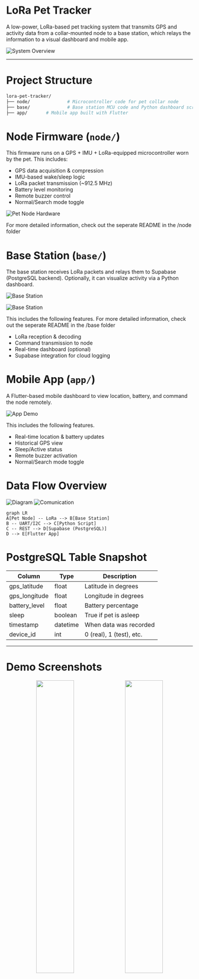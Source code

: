 LoRa Pet Tracker
=========

A low-power, LoRa-based pet tracking system that transmits GPS and activity data from a collar-mounted node to a base station, which relays the information to a visual dashboard and mobile app.

![System Overview](images/picture.png)

---

Project Structure
=========

```bash
lora-pet-tracker/
├── node/              # Microcontroller code for pet collar node
├── base/              # Base station MCU code and Python dashboard scripts
├── app/       # Mobile app built with Flutter
```

Node Firmware (`node/`)
=========

This firmware runs on a GPS + IMU + LoRa-equipped microcontroller worn by the pet. This includes:

- GPS data acquisition & compression
- IMU-based wake/sleep logic
- LoRa packet transmission (~912.5 MHz)
- Battery level monitoring
- Remote buzzer control
- Normal/Search mode toggle

![Pet Node Hardware](node/images/collar.png)

For more detailed information, check out the seperate README in the /node folder

Base Station (`base/`)
=========

The base station receives LoRa packets and relays them to Supabase (PostgreSQL backend). Optionally, it can visualize activity via a Python dashboard.

![Base Station](base/images/basestation.png)

![Base Station](base/images/dashboard.png)

This includes the following features. For more detailed information, check out the seperate README in the /base folder
- LoRa reception & decoding
- Command transmission to node
- Real-time dashboard (optional)
- Supabase integration for cloud logging


Mobile App (`app/`)
=========
A Flutter-based mobile dashboard to view location, battery, and command the node remotely.

![App Demo](app/assets/readme/phoneusage.gif)

This includes the following features.

- Real-time location & battery updates
- Historical GPS view
- Sleep/Active status
- Remote buzzer activation
- Normal/Search mode toggle


Data Flow Overview
=========
![Diagram](images/diagram.png)
![Comunication](images/communication.png)

```mermaid
graph LR
A[Pet Node] -- LoRa --> B[Base Station]
B -- UART/I2C --> C[Python Script]
C -- REST --> D[Supabase (PostgreSQL)]
D --> E[Flutter App]
```

PostgreSQL Table Snapshot
=========

| Column           | Type      | Description                   |
|------------------|-----------|-------------------------------|
| gps_latitude     | float     | Latitude in degrees           |
| gps_longitude    | float     | Longitude in degrees          |
| battery_level    | float     | Battery percentage            |
| sleep            | boolean   | True if pet is asleep         |
| timestamp        | datetime  | When data was recorded        |
| device_id        | int       | 0 (real), 1 (test), etc.      |

---

Demo Screenshots
=========
<p align="center">
  <img src="assets/readme/homepage.png" width="45%" style="border-radius: 12px; margin-right: 10px;">
  <img src="assets/readme/history.png" width="45%" style="border-radius: 12px;">
</p>
